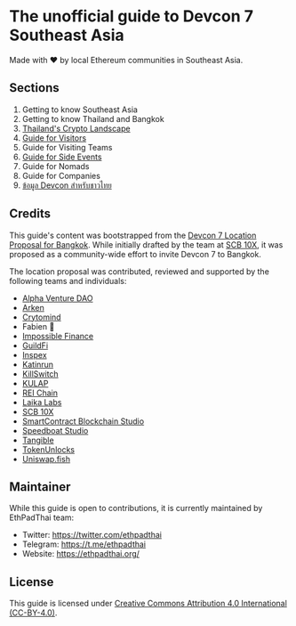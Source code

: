 # The unofficial guide to Devcon 7 Southeast Asia

Made with ❤️ by local Ethereum communities in Southeast Asia.

## Sections

1. Getting to know Southeast Asia
1. Getting to know Thailand and Bangkok
1. [Thailand's Crypto Landscape](regions/thailand-crypto-landscape.md)
1. [Guide for Visitors](guides/visitors.md)
1. Guide for Visiting Teams
1. [Guide for Side Events](guides/side-events.md)
1. Guide for Nomads
1. Guide for Companies
1. [ข้อมูล Devcon สำหรับชาวไทย](guides/thai.md)

## Credits

This guide's content was bootstrapped from the [Devcon 7 Location Proposal for Bangkok](https://forum.devcon.org/t/proposed-location-bangkok-thailand/2546). While initially drafted by the team at [SCB 10X](https://twitter.com/SCB10X_OFFICIAL), it was proposed as a community-wide effort to invite Devcon 7 to Bangkok.

The location proposal was contributed, reviewed and supported by the following teams and individuals:

- [Alpha Venture DAO](https://alphaventuredao.io/)
- [Arken](https://arken.finance/)
- [Crytomind](https://cryptomind.group/)
- Fabien 📸
- [Impossible Finance](https://impossible.finance/)
- [GuildFi](https://guildfi.com/)
- [Inspex](https://inspex.co/)
- [Katinrun](https://www.facebook.com/Katinrun/)
- [KillSwitch](https://www.killswitch.finance/)
- [KULAP](https://www.kulap.io/)
- [REI Chain](https://www.reichain.io/)
- [Laika Labs](https://getlaika.app/)
- [SCB 10X](https://www.scb10x.com/)
- [SmartContract Blockchain Studio](https://www.smartcontractthailand.com/)
- [Speedboat Studio](https://speedboat.studio/)
- [Tangible](https://twitter.com/tangiblefinance)
- [TokenUnlocks](https://token.unlocks.app/)
- [Uniswap.fish](https://uniswap.fish/)

## Maintainer

While this guide is open to contributions, it is currently maintained by EthPadThai team:

- Twitter: https://twitter.com/ethpadthai
- Telegram: https://t.me/ethpadthai
- Website: https://ethpadthai.org/

## License

This guide is licensed under [Creative Commons Attribution 4.0 International (CC-BY-4.0)](https://creativecommons.org/licenses/by/4.0/).
